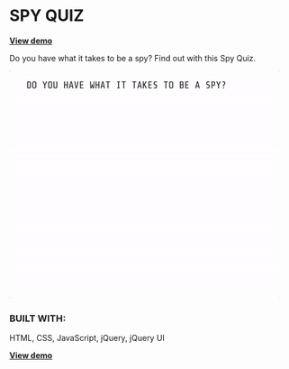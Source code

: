 <h1>SPY QUIZ</h1>

<strong><a href="https://dreamthink.github.io/spyquiz" target="_blank">View demo</a></strong>

Do you have what it takes to be a spy? Find out with this Spy Quiz.

<img src="images/screenshot.gif">

<h3>BUILT WITH:</h3>
HTML, CSS, JavaScript, jQuery, jQuery UI

<strong><a href="https://dreamthink.github.io/spyquiz" target="_blank">View demo</a></strong>